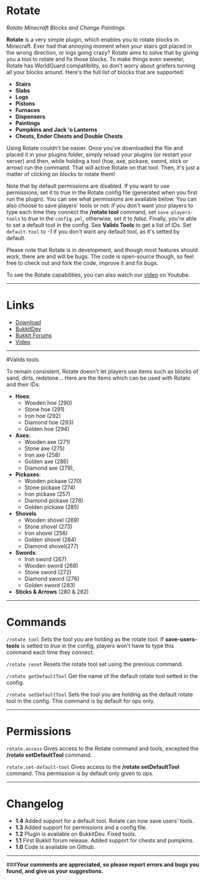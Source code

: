 # Rotate
*Rotate Minecraft Blocks and Change Paintings*

**Rotate** is a very simple plugin, which enables you to rotate blocks in Minecraft. Ever had that annoying moment when your stairs got placed in the wrong direction, or logs going crazy? Rotate aims to solve that by giving you a tool to rotate and fix those blocks. To make things even sweeter, Rotate has WorldGuard compatibility, so don't worry about griefers turning all your blocks around. Here's the full list of blocks that are supported:

+ **Stairs**
+ **Slabs**
+ **Logs**
+ **Pistons**
+ **Furnaces**
+ **Dispensers**
+ **Paintings**
+ **Pumpkins and Jack 'o Lanterns**
+ **Chests, Ender Chests and Double Chests**

Using Rotate couldn't be easier. Once you've downloaded the file and placed it in your plugins folder, simply reload your plugins (or restart your server) and then, while holding a tool (hoe, axe, pickaxe, sword, stick or arrow) run the command. That will active Rotate on that tool. Then, it's just a matter of clicking on blocks to rotate them!

Note that by default permissions are disabled. If you want to use permissions, set it to *true* in the Rotate config file (generated when you first run the plugin). You can see what permissions are available below.
You can also choose to save players' tools or not: if you don't want your players to type each time they connect the **/rotate tool** command, set ``save-players-tools`` to *true* in the ``config.yml``, otherwise, set it to *false*.
Finally, you're able to set a default tool in the config. See **Valids Tools** to get a list of IDs. Set ``default-tool`` to *-1* if you don't want any default tool, as it's setted by default.

Please note that Rotate is in development, and though most features should work, there are and will be bugs. The code is open-source though, so feel free to check out and fork the code, improve it and fix bugs.

To see the Rotate capabilities, you can also watch our [video](http://www.youtube.com/watch?v=scB3uUIyPz4) on Youtube.

-----

# Links

+ [Download](http://dev.bukkit.org/media/files/614/311/Rotate.jar)
+ [BukkitDev](http://dev.bukkit.org/server-mods/rotate/)
+ [Bukkit Forums](http://forums.bukkit.org/threads/misc-rotate-v1-1-rotate-minecraft-blocks-and-change-paintings-1-3-1-r2.95652/)
+ [Video](http://www.youtube.com/watch?v=scB3uUIyPz4)

-----

#Valids tools

To remain consistent, Rotate doesn't let players use items such as blocks of sand, dirts, redstone... Here are the items which can be used with Rotate and their IDs:

+ **Hoes**:
    + Wooden hoe (290) 
    + Stone hoe (291)
    + Iron hoe (292)
    + Diamond hoe (293) 
    + Golden hoe (294)
+ **Axes**:
    + Wooden axe (271)
    + Stone axe (275)
    + Iron axe (258)
    + Golden axe (286)
    + Diamond axe (279),
+ **Pickaxes**:
    + Wooden pickaxe (270)
    + Stone pickaxe (274)
    + Iron pickaxe (257)
    + Diamond pickaxe (278)
    + Golden pickaxe (285)
+ **Shovels**
    + Wooden shovel (269)
    + Stone shovel (273)
    + Iron shovel (256)
    + Golden shovel (284)
    + Diamond shovel(277)
+ **Swords**:
    + Iron sword (267) 
    + Wooden sword (268) 
    + Stone sword (272) 
    + Diamond sword (276)
    + Golden sword (283)
+ **Sticks & Arrows** (280 & 262)

-----

# Commands

``/rotate tool``
Sets the tool you are holding as the rotate tool. If **save-users-tools** is setted to *true* in the config, players won't have to type this command each time they connect.

``/rotate reset``
Resets the rotate tool set using the previous command.

``/rotate getDefaultTool``
Get the name of the default rotate tool setted in the config.

``/rotate setDefaultTool``
Sets the tool you are holding as the default rotate tool in the config. This command is by default for ops only.

-----

# Permissions

``rotate.access``
Gives access to the Rotate command and tools, excepted the **/rotate setDefaultTool** command.

``rotate.set-default-tool``
Gives access to the **/rotate setDefaultTool** command. This permission is by default only given to ops.

-----

# Changelog

+ **1.4** Added support for a default tool. Rotate can now save users' tools.
+ **1.3** Added support for permissions and a config file.
+ **1.2** Plugin is available on BukkitDev. Fixed tools.
+ **1.1** First Bukkit forum release. Added support for chests and pumpkins.
+ **1.0** Code is available on Github.

-----

###**Your comments are appreciated, so please report errors and bugs you found, and give us your suggestions.**